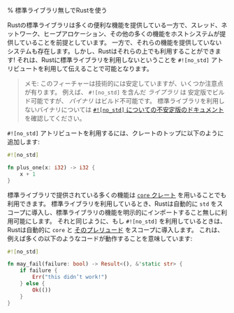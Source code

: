 % 標準ライブラリ無しでRustを使う
<!-- % Using Rust Without the Standard Library -->

<!-- Rust’s standard library provides a lot of useful functionality, but assumes -->
<!-- support for various features of its host system: threads, networking, heap -->
<!-- allocation, and others. There are systems that do not have these features, -->
<!-- however, and Rust can work with those too! To do so, we tell Rust that we -->
<!-- don’t want to use the standard library via an attribute: `#![no_std]`. -->
Rustの標準ライブラリは多くの便利な機能を提供している一方で、スレッド、ネットワーク、ヒープアロケーション、その他の多くの機能をホストシステムが提供していることを前提としています。
一方で、それらの機能を提供していないシステムも存在します。しかし、Rustはそれらの上でも利用することができます!
それは、Rustに標準ライブラリを利用しないということを `#![no_std]` アトリビュートを利用して伝えることで可能となります。


<!-- > Note: This feature is technically stable, but there are some caveats. For -->
<!-- > one, you can build a `#![no_std]` _library_ on stable, but not a _binary_. -->
<!-- > For details on binaries without the standard library, see [the nightly -->
<!-- > chapter on `#![no_std]`](no-stdlib.html) -->
> メモ: このフィーチャーは技術的には安定していますが、いくつか注意点が有ります。
> 例えば、 `#![no_std]` を含んだ _ライブラリ_ は 安定版でビルド可能ですが、 _バイナリ_ はビルド不可能です。
> 標準ライブラリを利用しないバイナリについては [`#![no_std]` についての不安定版のドキュメント](no-stdlib.html) を確認してください。

<!-- To use `#![no_std]`, add a it to your crate root: -->
`#![no_std]` アトリビュートを利用するには、クレートのトップに以下のように追加します:

```rust
#![no_std]

fn plus_one(x: i32) -> i32 {
    x + 1
}
```

<!-- Much of the functionality that’s exposed in the standard library is also -->
<!-- available via the [`core` crate](../core/). When we’re using the standard -->
<!-- library, Rust automatically brings `std` into scope, allowing you to use -->
<!-- its features without an explicit import. By the same token, when using -->
<!-- `!#[no_std]`, Rust will bring `core` into scope for you, as well as [its -->
<!-- prelude](../core/prelude/v1/). This means that a lot of code will Just Work: -->
標準ライブラリで提供されている多くの機能は [`core` クレート](../core/) を用いることでも利用できます。
標準ライブラリを利用しているとき、Rustは自動的に `std` をスコープに導入し、標準ライブラリの機能を明示的にインポートすること無しに利用可能にします。
それと同じように、もし `#![no_std]` を利用しているときは、Rustは自動的に `core` と [そのプレリュード](../core/prelude/v1/) をスコープに導入します。
これは、例えば多くの以下のようなコードが動作することを意味しています:


```rust
#![no_std]

fn may_fail(failure: bool) -> Result<(), &'static str> {
    if failure {
        Err("this didn’t work!")
    } else {
        Ok(())
    }
}
```
